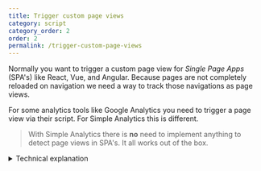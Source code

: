 ```yaml
---
title: Trigger custom page views
category: script
category_order: 2
order: 2
permalink: /trigger-custom-page-views
---
```


Normally you want to trigger a custom page view for _Single Page Apps_ (SPA's) like React, Vue, and Angular. Because pages are not completely reloaded on navigation we need a way to track those navigations as page views.

For some analytics tools like Google Analytics you need to trigger a page view via their script. For Simple Analytics this is different.

> With Simple Analytics there is **no** need to implement anything to detect page views in SPA's. It all works out of the box.

<details markdown="1">
<summary>Technical explanation</summary>
<div markdown="1">

We make this work by overwriting the native `pushState`-function of the browser.

```js
// We check if the browser supports pushState
if (history.pushState && Event && dispatchEvent) {

  // We create a listener based on the original browser feature
  var stateListener = function(type) {
    var orig = history[type]
    return function() {
      var rv = orig.apply(this, arguments)
      var event = new Event(type)
      event.arguments = arguments
      dispatchEvent(event)
      return rv
    }
  }

  // We connect our own created a listener to the pushState feature
  history.pushState = stateListener('pushState')

  // Now we can listen for pushState events and keep the original feature of the browser working
  window.addEventListener('pushState', function() {
    // Here we trigger the page view
  })
}
```

You can read our source code [on GitHub](https://github.com/simpleanalytics/scripts/blob/4ad5c1b6cb4c42ae2e483dc43a578e25399d53a4/src/default.js#L120-L137).

</div>
</details>
